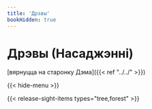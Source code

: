 ```yaml
---
title: 'Дрэвы'
bookHidden: true
---
```

# Дрэвы (Насаджэнні)
[вярнуцца на старонку Дэма]({{< ref "../../" >}})

{{< hide-menu >}} 

{{< release-sight-items types="tree,forest" >}} 
